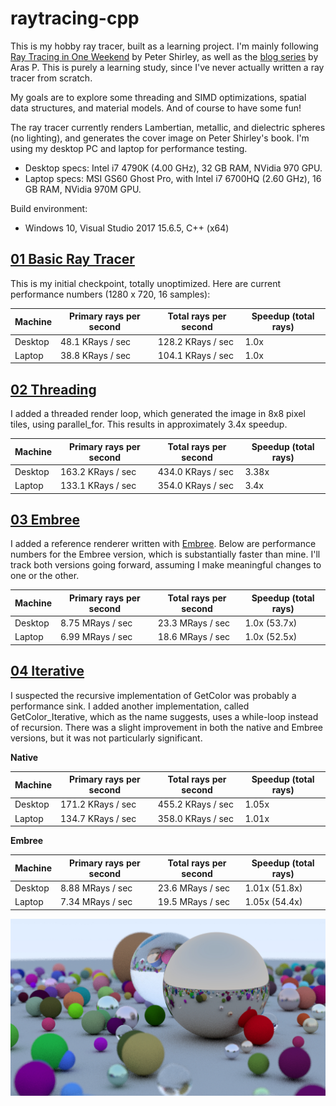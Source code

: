 # raytracing-cpp

This is my hobby ray tracer, built as a learning project.  I'm mainly following [Ray Tracing in One Weekend](https://www.amazon.com/Ray-Tracing-Weekend-Minibooks-Book-ebook/dp/B01B5AODD8/) by Peter Shirley, as well as the [blog series](http://aras-p.info/blog/2018/03/28/Daily-Pathtracer-Part-0-Intro/) by Aras P.  This is purely a learning study, since I've never actually written a ray tracer from scratch.

My goals are to explore some threading and SIMD optimizations, spatial data structures, and material models.  And of course to have some fun!

The ray tracer currently renders Lambertian, metallic, and dielectric spheres (no lighting), and generates the cover image on Peter Shirley's book.  I'm using my desktop PC and laptop for performance testing.
* Desktop specs: Intel i7 4790K (4.00 GHz), 32 GB RAM, NVidia 970 GPU.
* Laptop specs: MSI GS60 Ghost Pro, with Intel i7 6700HQ (2.60 GHz), 16 GB RAM, NVidia 970M GPU.

Build environment:
* Windows 10, Visual Studio 2017 15.6.5, C++ (x64)

## [01 Basic Ray Tracer](https://github.com/DrGr4f1x/raytracing-cpp/releases/tag/0.1-basic)
This is my initial checkpoint, totally unoptimized.  Here are current performance numbers (1280 x 720, 16 samples):

Machine | Primary rays per second | Total rays per second | Speedup (total rays)
------- | ----------------------- | --------------------- | --------------------
Desktop | 48.1 KRays / sec | 128.2 KRays / sec | 1.0x
Laptop | 38.8 KRays / sec | 104.1 KRays / sec | 1.0x

## [02 Threading](https://github.com/DrGr4f1x/raytracing-cpp/releases/tag/0.2-thread)
I added a threaded render loop, which generated the image in 8x8 pixel tiles, using parallel_for.  This results in approximately 3.4x speedup.

Machine | Primary rays per second | Total rays per second | Speedup (total rays)
------- | ----------------------- | --------------------- | --------------------
Desktop | 163.2 KRays / sec | 434.0 KRays / sec | 3.38x
Laptop | 133.1 KRays / sec | 354.0 KRays / sec | 3.4x

## [03 Embree](https://github.com/DrGr4f1x/raytracing-cpp/releases/tag/0.3-embree)
I added a reference renderer written with [Embree](https://embree.github.io/).  Below are performance numbers for the Embree version, which is substantially faster than mine.  I'll track both versions going forward, assuming I make meaningful changes to one or the other.

Machine | Primary rays per second | Total rays per second | Speedup (total rays)
------- | ----------------------- | --------------------- | --------------------
Desktop | 8.75 MRays / sec | 23.3 MRays / sec | 1.0x (53.7x)
Laptop | 6.99 MRays / sec | 18.6 MRays / sec | 1.0x (52.5x)

## [04 Iterative](https://github.com/DrGr4f1x/raytracing-cpp/releases/tag/0.4.1-iterative)
I suspected the recursive implementation of GetColor was probably a performance sink.  I added another implementation, called GetColor_Iterative, which as the name suggests, uses a while-loop instead of recursion.  There was a slight improvement in both the native and Embree versions, but it was not particularly significant.

**Native**

Machine | Primary rays per second | Total rays per second | Speedup (total rays)
------- | ----------------------- | --------------------- | --------------------
Desktop | 171.2 KRays / sec | 455.2 KRays / sec | 1.05x
Laptop | 134.7 KRays / sec | 358.0 KRays / sec | 1.01x

**Embree**

Machine | Primary rays per second | Total rays per second | Speedup (total rays)
------- | ----------------------- | --------------------- | --------------------
Desktop | 8.88 MRays / sec | 23.6 MRays / sec | 1.01x (51.8x)
Laptop | 7.34 MRays / sec | 19.5 MRays / sec | 1.05x (54.4x)

![Screenshot](/Screenshots/Image_16x.jpg?raw=true "Screenshot")
